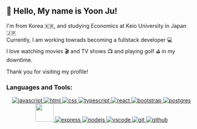 ## :wave:	Hello, My name is Yoon Ju!
I'm from Korea :kr:, and studying Economics at Keio University in Japan :jp:
<br />
Currently, I am working towrads becoming a fullstack developer :computer:
<br />
I love watching movies :clapper: and TV shows :tv: and playing golf :golf: in my downtime.

Thank you for visiting my profile!


### Languages and Tools:
 <p align="center"> 
  <a href="https://developer.mozilla.org/en-US/docs/Web/JavaScript">
    <img src="https://skillicons.dev/icons?i=js" alt="javascript"></img>
  </a>
  
  <a href="https://developer.mozilla.org/en-US/docs/Learn/Getting_started_with_the_web/HTML_basics">
    <img src="https://skillicons.dev/icons?i=html" alt="html"></img>
  </a>
  
  <a href="https://developer.mozilla.org/en-US/docs/Web/CSS">
    <img src="https://skillicons.dev/icons?i=css" alt="css"></img>
  </a>
  <a href="https://www.typescriptlang.org/">
    <img src="https://skillicons.dev/icons?i=ts" alt="typescript"></img>
  </a>
  <a href="https://reactjs.org/">
      <img src="https://skillicons.dev/icons?i=react" alt="react"></img>
  </a>
  <a href="https://getbootstrap.com/">
      <img src="https://skillicons.dev/icons?i=bootstrap" alt="bootstrap"></img>
  </a>
  <a href="https://www.postgresql.org/">
      <img src="https://skillicons.dev/icons?i=postgres" alt="postgres"></img>
  </a>
   <a href="https://knexjs.org/">
      <img  width="48" height="48" src="https://user-images.githubusercontent.com/92072255/199171452-82726560-2e41-4ba3-98e7-6680b7afabc0.svg"></img>
  </a>
  <a href="https://expressjs.com/">
      <img src="https://skillicons.dev/icons?i=express" alt="express"></img>
  </a>
  <a href="https://nodejs.org/en/">
      <img src="https://skillicons.dev/icons?i=nodejs" alt="nodejs"></img>
  </a>
  <a href="https://code.visualstudio.com/">
      <img src="https://skillicons.dev/icons?i=vscode" alt="vscode"></img>
  </a>
  <a href="https://git-scm.com/">
      <img src="https://skillicons.dev/icons?i=git" alt="git"></img>
  </a>
  <a href="https://github.com/">
      <img src="https://skillicons.dev/icons?i=github" alt="github"></img>
  </a>
